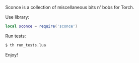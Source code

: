 Sconce is a collection of miscellaneous bits n' bobs for Torch.

Use library:

```lua
local sconce = require('sconce')
```

Run tests:

```sh
$ th run_tests.lua
```

Enjoy!
